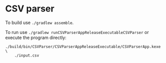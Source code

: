 # CSV parser

To build use `./gradlew assemble`.

To run use `./gradlew runCSVParserAppReleaseExecutableCSVParser` or execute the program directly:

    ./build/bin/CSVParser/CSVParserAppReleaseExecutable/CSVParserApp.kexe \
        ./input.csv
